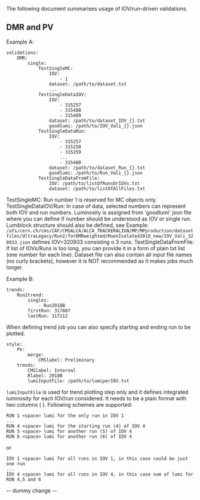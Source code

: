 The following document summarises usage of IOV/run-driven validations.

## DMR and PV

Example A:
```
validations:
    DMR:
        single:
            TestSingleMC:
                IOV:
                    - 1
                dataset: /path/to/dataset.txt
                ...
            TestSingleDataIOV:
                IOV:
                    - 315257
                    - 315488
                    - 315489
                dataset: /path/to/dataset_IOV_{}.txt
                goodlumi: /path/to/IOV_Vali_{}.json
            TestSingleDataRun:
                IOV:
                    - 315257
                    - 315258
                    - 315259
                    ...
                    - 315488
                dataset: /path/to/dataset_Run_{}.txt
                goodlumi: /path/to/Run_Vali_{}.json 
            TestSingleDataFromFile:
                IOV: /path/to/listOfRunsOrIOVs.txt
                dataset: /path/to/listOfAllFiles.txt
```
TestSingleMC: Run number 1 is reserved for MC objects only.
TestSingleDataIOV/Run: In case of data, selected numbers can represent both IOV and run numbers. Luminosity is assigned from 'goodlumi' json file where you can define if number should be understood as IOV or single run. Lumiblock structure should also be defined, see Example: `/afs/cern.ch/cms/CAF/CMSALCA/ALCA_TRACKERALIGN/MP/MPproduction/datasetfiles/UltraLegacy/Run2/forDMRweighted/MuonIsolated2018_new/IOV_Vali_320933.json` defines IOV=320933 consisting o 3 runs.
TestSingleDataFromFile: If list of IOVs/Runs is too long, you can provide it in a form of plain txt list (one number for each line). Dataset file can also contain all input file names (no curly brackets), however it is NOT recommended as it makes jobs much longer.

Example B:
```
trends:
    Run2trend:
        singles:
            - Run2018B
        firstRun: 317087
        lastRun: 317212
```
When defining trend job you can also specify starting and ending run to be plotted. 

```
style:
    PV:
        merge:
            CMSlabel: Preliminary
    trends:
        CMSlabel: Internal
        Rlabel: 2018B
        lumiInputFile: /path/to/lumiperIOV.txt
```
`lumiInputFile` is used for trend plotting step only and it defines integrated luminosity for each IOV/run considered. It needs to be a plain format with two columns (<run> <lumi>). Following schemes are supported:

```
RUN 1 <space> lumi for the only run in IOV 1
...
RUN 4 <space> lumi for the starting run (4) of IOV 4
RUN 5 <space> lumi for another run (5) of IOV 4
RUN 6 <space> lumi for another run (6) of IOV 4
```

or

```
IOV 1 <space> lumi for all runs in IOV 1, in this case could be just one run
...
IOV 4 <space> lumi for all runs in IOV 4, in this case sum of lumi for RUN 4,5 and 6
```
-- dummy change --
